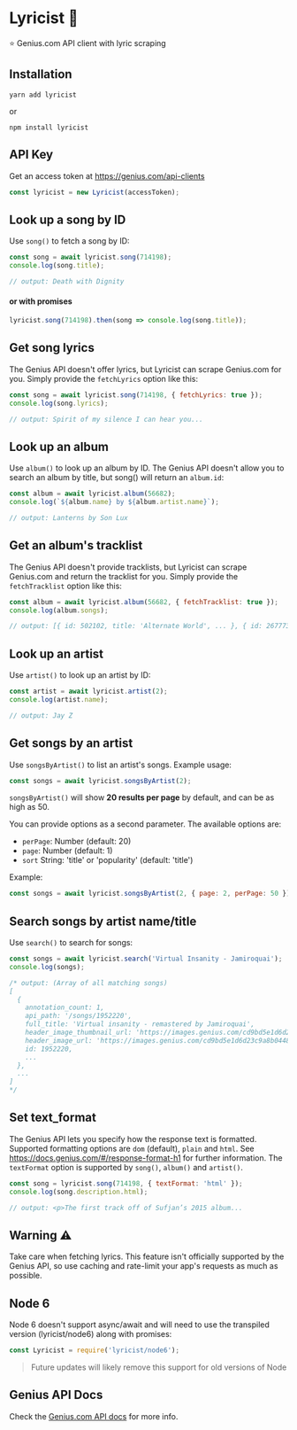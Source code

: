 # Lyricist 🎤
⭐️ Genius.com API client with lyric scraping

## Installation
```
yarn add lyricist
```

or

```
npm install lyricist
```

## API Key
Get an access token at https://genius.com/api-clients

```js
const lyricist = new Lyricist(accessToken);
```

## Look up a song by ID
Use `song()` to fetch a song by ID:
```js
const song = await lyricist.song(714198);
console.log(song.title);

// output: Death with Dignity
```

#### or with promises
```js
lyricist.song(714198).then(song => console.log(song.title));
```

## Get song lyrics
The Genius API doesn't offer lyrics, but Lyricist can scrape Genius.com for you. Simply provide the `fetchLyrics` option like this:
```js
const song = await lyricist.song(714198, { fetchLyrics: true });
console.log(song.lyrics);

// output: Spirit of my silence I can hear you...
```
## Look up an album

Use `album()` to look up an album by ID. The Genius API doesn't allow you to search an album by title, but song() will return an `album.id`:

```js
const album = await lyricist.album(56682);
console.log(`${album.name} by ${album.artist.name}`);

// output: Lanterns by Son Lux
```

## Get an album's tracklist
The Genius API doesn't provide tracklists, but Lyricist can scrape Genius.com and return the tracklist for you. Simply provide the `fetchTracklist` option like this:

```js
const album = await lyricist.album(56682, { fetchTracklist: true });
console.log(album.songs);

// output: [{ id: 502102, title: 'Alternate World', ... }, { id: 267773, title: 'Lost It To Trying', ... }, ...]

```
## Look up an artist
Use `artist()` to look up an artist by ID:
```js
const artist = await lyricist.artist(2);
console.log(artist.name);

// output: Jay Z
```

## Get songs by an artist
Use `songsByArtist()` to list an artist's songs. Example usage:
```js
const songs = await lyricist.songsByArtist(2);
```
`songsByArtist()` will show  **20 results per page** by default, and can be as high as 50.

You can provide options as a second parameter. The available options are:

* `perPage`: Number (default: 20)
* `page`: Number (default: 1)
* `sort` String: 'title' or 'popularity' (default: 'title')

Example:
```js
const songs = await lyricist.songsByArtist(2, { page: 2, perPage: 50 });
```

## Search songs by artist name/title
Use `search()` to search for songs:
```js
const songs = await lyricist.search('Virtual Insanity - Jamiroquai');
console.log(songs);

/* output: (Array of all matching songs)
[
  {
    annotation_count: 1,
    api_path: '/songs/1952220',
    full_title: 'Virtual insanity - remastered by Jamiroquai',
    header_image_thumbnail_url: 'https://images.genius.com/cd9bd5e1d6d23c9a8b044843831d4b3c.300x300x1.png',
    header_image_url: 'https://images.genius.com/cd9bd5e1d6d23c9a8b044843831d4b3c.820x820x1.png',
    id: 1952220,
    ...
  },
  ...
]
*/
```

## Set text_format
The Genius API lets you specify how the response text is formatted. Supported formatting options are `dom` (default), `plain` and `html`. See https://docs.genius.com/#/response-format-h1 for further information. The `textFormat` option is supported by `song()`, `album()` and `artist()`.
```js
const song = lyricist.song(714198, { textFormat: 'html' });
console.log(song.description.html);

// output: <p>The first track off of Sufjan’s 2015 album...
```

## Warning ⚠️
Take care when fetching lyrics. This feature isn't officially supported by the Genius API, so use caching and rate-limit your app's requests as much as possible.

## Node 6
Node 6 doesn't support async/await and will need to use the transpiled version (lyricist/node6) along with promises:
```js
const Lyricist = require('lyricist/node6');
```

> Future updates will likely remove this support for old versions of Node

## Genius API Docs

Check the [Genius.com API docs](https://docs.genius.com) for more info.
